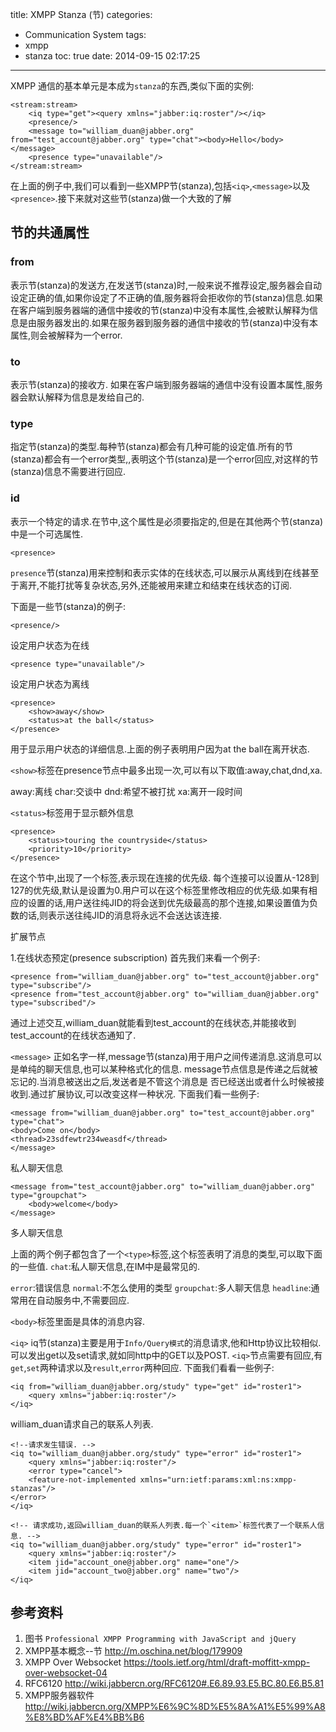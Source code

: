 title: XMPP Stanza (节)
categories:
  - Communication System
tags:
  - xmpp
  - stanza
toc: true
date: 2014-09-15 02:17:25
---



XMPP 通信的基本单元是本成为`stanza`的东西,类似下面的实例:

```
<stream:stream>
    <iq type="get"><query xmlns="jabber:iq:roster"/></iq>
    <presence/>
    <message to="william_duan@jabber.org" from="test_account@jabber.org" type="chat"><body>Hello</body></message>
    <presence type="unavailable"/>
</stream:stream>
```

<!-- more -->

在上面的例子中,我们可以看到一些XMPP节(stanza),包括`<iq>`,`<message>`以及`<presence>`.接下来就对这些节(stanza)做一个大致的了解

## 节的共通属性

### from

表示节(stanza)的发送方,在发送节(stanza)时,一般来说不推荐设定,服务器会自动设定正确的值,如果你设定了不正确的值,服务器将会拒收你的节(stanza)信息.如果在客户端到服务器端的通信中接收的节(stanza)中没有本属性,会被默认解释为信息是由服务器发出的.如果在服务器到服务器的通信中接收的节(stanza)中没有本属性,则会被解释为一个error.

### to

表示节(stanza)的接收方.
如果在客户端到服务器端的通信中没有设置本属性,服务器会默认解释为信息是发给自己的.

### type

指定节(stanza)的类型.每种节(stanza)都会有几种可能的设定值.所有的节(stanza)都会有一个error类型,,表明这个节(stanza)是一个error回应,对这样的节(stanza)信息不需要进行回应.

### id

表示一个特定的请求.在<iq>节中,这个属性是必须要指定的,但是在其他两个节(stanza)中是一个可选属性.

```
<presence>
```

`presence`节(stanza)用来控制和表示实体的在线状态,可以展示从离线到在线甚至于离开,不能打扰等复杂状态,另外,还能被用来建立和结束在线状态的订阅.


下面是一些节(stanza)的例子:
```
<presence/>
```

设定用户状态为在线


```
<presence type="unavailable"/>
```

设定用户状态为离线

```
<presence>
    <show>away</show>
    <status>at the ball</status>
</presence>
```

用于显示用户状态的详细信息.上面的例子表明用户因为at the ball在离开状态.

`<show>`标签在presence节点中最多出现一次,可以有以下取值:away,chat,dnd,xa.

away:离线
char:交谈中
dnd:希望不被打扰
xa:离开一段时间

`<status>`标签用于显示额外信息

```
<presence>
    <status>touring the countryside</status>
    <priority>10</priority>
</presence>
```

在这个节中,出现了一个<priority>标签,表示现在连接的优先级. 每个连接可以设置从-128到127的优先级,默认是设置为0.用户可以在这个标签里修改相应的优先级.如果有相应的设置的话,用户送往纯JID的将会送到优先级最高的那个连接,如果设置值为负数的话,则表示送往纯JID的消息将永远不会送达该连接.

扩展<presence>节点

1.在线状态预定(presence subscription)
首先我们来看一个例子:

```
<presence from="william_duan@jabber.org" to="test_account@jabber.org" type="subscribe"/>
<presence from="test_account@jabber.org" to="william_duan@jabber.org" type="subscribed"/>
```

通过上述交互,william_duan就能看到test_account的在线状态,并能接收到test_account的在线状态通知了.

`<message>` 正如名字一样,message节(stanza)用于用户之间传递消息.这消息可以是单纯的聊天信息,也可以某种格式化的信息. message节点信息是传递之后就被忘记的.当消息被送出之后,发送者是不管这个消息是 否已经送出或者什么时候被接收到.通过扩展协议,可以改变这样一种状况.
下面我们看一些例子:

```
<message from="william_duan@jabber.org" to="test_account@jabber.org" type="chat">
<body>Come on</body>
<thread>23sdfewtr234weasdf</thread>
</message>
```

私人聊天信息

```
<message from="test_account@jabber.org" to="william_duan@jabber.org" type="groupchat">
    <body>welcome</body>
</message>
```

多人聊天信息

上面的两个例子都包含了一个`<type>`标签,这个标签表明了消息的类型,可以取下面的一些值. `chat`:私人聊天信息,在IM中是最常见的.

`error`:错误信息
`normal`:不怎么使用的类型
`groupchat`:多人聊天信息
`headline`:通常用在自动服务中,不需要回应.

`<body>`标签里面是具体的消息内容.


`<iq>` iq节(stanza)主要是用于`Info/Query模式`的消息请求,他和Http协议比较相似.可以发出get以及set请求,就如同http中的GET以及POST.
`<iq>`节点需要有回应,有`get`,`set`两种请求以及`result`,`error`两种回应.
下面我们看看一些例子:

```
<iq from="william_duan@jabber.org/study" type="get" id="roster1">
    <query xmlns="jabber:iq:roster"/>
</iq>
```

william_duan请求自己的联系人列表.

```
<!--请求发生错误. -->
<iq to="william_duan@jabber.org/study" type="error" id="roster1">
    <query xmlns="jabber:iq:roster"/>
    <error type="cancel">
    <feature-not-implemented xmlns="urn:ietf:params:xml:ns:xmpp-stanzas"/>
</error>
</iq>
```



```
<!-- 请求成功,返回william_duan的联系人列表.每一个`<item>`标签代表了一个联系人信息. -->
<iq to="william_duan@jabber.org/study" type="error" id="roster1">
    <query xmlns="jabber:iq:roster"/>
    <item jid="account_one@jabber.org" name="one"/>
    <item jid="account_two@jabber.org" name="two"/>
</iq>
```


## 参考资料

1. 图书 `Professional XMPP Programming with JavaScript and jQuery`
2. XMPP基本概念--节
http://m.oschina.net/blog/179909
3. XMPP Over Websocket
https://tools.ietf.org/html/draft-moffitt-xmpp-over-websocket-04
4. RFC6120
http://wiki.jabbercn.org/RFC6120#.E6.89.93.E5.BC.80.E6.B5.81
5. XMPP服务器软件
http://wiki.jabbercn.org/XMPP%E6%9C%8D%E5%8A%A1%E5%99%A8%E8%BD%AF%E4%BB%B6